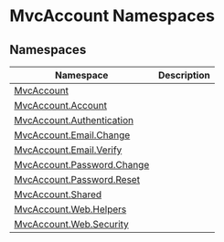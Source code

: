MvcAccount Namespaces
=====================


Namespaces
----------

Namespace                       | Description 
------------------------------- | ----------- 
[MvcAccount][1]                 |             
[MvcAccount.Account][2]         |             
[MvcAccount.Authentication][3]  |             
[MvcAccount.Email.Change][4]    |             
[MvcAccount.Email.Verify][5]    |             
[MvcAccount.Password.Change][6] |             
[MvcAccount.Password.Reset][7]  |             
[MvcAccount.Shared][8]          |             
[MvcAccount.Web.Helpers][9]     |             
[MvcAccount.Web.Security][10]   |             

[1]: MvcAccount/README.md
[2]: MvcAccount.Account/README.md
[3]: MvcAccount.Authentication/README.md
[4]: MvcAccount.Email.Change/README.md
[5]: MvcAccount.Email.Verify/README.md
[6]: MvcAccount.Password.Change/README.md
[7]: MvcAccount.Password.Reset/README.md
[8]: MvcAccount.Shared/README.md
[9]: MvcAccount.Web.Helpers/README.md
[10]: MvcAccount.Web.Security/README.md